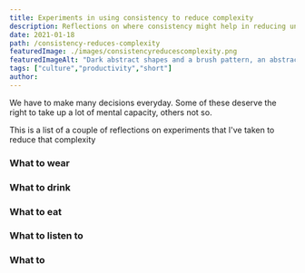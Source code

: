 ```yaml
---
title: Experiments in using consistency to reduce complexity
description: Reflections on where consistency might help in reducing unnecessary complexity
date: 2021-01-18
path: /consistency-reduces-complexity
featuredImage: ./images/consistencyreducescomplexity.png
featuredImageAlt: "Dark abstract shapes and a brush pattern, an abstract image."
tags: ["culture","productivity","short"]
author:
---
```


We have to make many decisions everyday. Some of these deserve the right to take up a lot of mental capacity, others not so.

This is a list of a couple of reflections on experiments that I've taken to reduce that complexity

### What to wear

### What to drink

### What to eat

### What to listen to

### What to  

